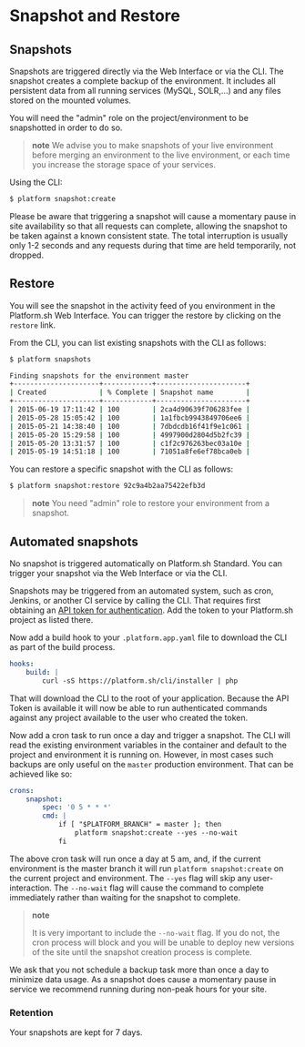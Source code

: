 # Snapshot and Restore

## Snapshots

Snapshots are triggered directly via the Web Interface or via the CLI. The snapshot creates a complete backup of the environment. It includes all persistent data from all running services (MySQL, SOLR,...) and any files stored on the mounted volumes.

You will need the "admin" role on the project/environment to be snapshotted in order to do so.

> **note**
> We advise you to make snapshots of your live environment before merging an environment
> to the live environment, or each time you increase the storage space of your services.

Using the CLI:

```bash
$ platform snapshot:create
```

Please be aware that triggering a snapshot will cause a momentary pause in site availability so that all requests can complete, allowing the snapshot to be taken against a known consistent state.  The total interruption is usually only 1-2 seconds and any requests during that time are held temporarily, not dropped.

## Restore

You will see the snapshot in the activity feed of you environment in the Platform.sh
Web Interface. You can trigger the restore by clicking on the `restore` link.

From the CLI, you can list existing snapshots with the CLI as follows:

```bash
$ platform snapshots

Finding snapshots for the environment master
+---------------------+------------+----------------------+
| Created             | % Complete | Snapshot name        |
+---------------------+------------+----------------------+
| 2015-06-19 17:11:42 | 100        | 2ca4d90639f706283fee |
| 2015-05-28 15:05:42 | 100        | 1a1fbcb9943849706ee6 |
| 2015-05-21 14:38:40 | 100        | 7dbdcdb16f41f9e1c061 |
| 2015-05-20 15:29:58 | 100        | 4997900d2804d5b2fc39 |
| 2015-05-20 13:31:57 | 100        | c1f2c976263bec03a10e |
| 2015-05-19 14:51:18 | 100        | 71051a8fe6ef78bca0eb |
```

You can restore a specific snapshot with the CLI as follows:

```bash
$ platform snapshot:restore 92c9a4b2aa75422efb3d
```

> **note**
> You need "admin" role to restore your environment from a snapshot.

## Automated snapshots

No snapshot is triggered automatically on Platform.sh Standard. You can trigger your snapshot via the Web Interface or via the CLI.

Snapshots may be triggered from an automated system, such as cron, Jenkins, or another CI service by calling the CLI.  That requires first obtaining an [API token for authentication](/gettingstarted/cli.md#api-tokens).  Add the token to your Platform.sh project as listed there.

Now add a build hook to your `.platform.app.yaml` file to download the CLI as part of the build process.  

```yaml
hooks:
    build: |
        curl -sS https://platform.sh/cli/installer | php
```

That will download the CLI to the root of your application.  Because the API Token is available it will now be able to run authenticated commands against any project available to the user who created the token.

Now add a cron task to run once a day and trigger a snapshot.  The CLI will read the existing environment variables in the container and default to the project and environment it is running on.  However, in most cases such backups are only useful on the `master` production environment.  That can be achieved like so:

```yaml
crons:
    snapshot:
        spec: '0 5 * * *'
        cmd: |
            if [ "$PLATFORM_BRANCH" = master ]; then
                platform snapshot:create --yes --no-wait
            fi
```

The above cron task will run once a day at 5 am, and, if the current environment is the master branch it will run `platform snapshot:create` on the current project and environment.  The `--yes` flag will skip any user-interaction.  The `--no-wait` flag will cause the command to complete immediately rather than waiting for the snapshot to complete.

> **note**
> 
> It is very important to include the `--no-wait` flag.  If you do not, the cron process will block and you will be unable to deploy new versions of the site until the snapshot creation process is complete.

We ask that you not schedule a backup task more than once a day to minimize data usage. As a snapshot does cause a momentary pause in service we recommend running during non-peak hours for your site.


### Retention

Your snapshots are kept for 7 days.
